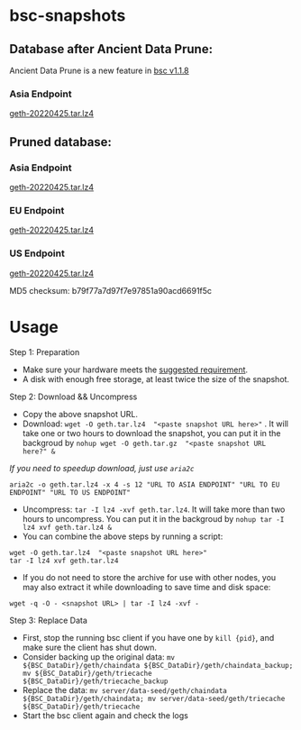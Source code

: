 
# bsc-snapshots

## Database after Ancient Data Prune:

Ancient Data Prune is a new feature in [bsc v1.1.8](https://github.com/binance-chain/bsc/releases/tag/v1.1.8)

### Asia Endpoint


[geth-20220425.tar.lz4
](https://tf-dex-prod-public-snapshot-site1.s3-accelerate.amazonaws.com/geth-20220425-prune-ancient.tar.lz4?AWSAccessKeyId=AKIAYINE6SBQPUZDDRRO&Signature=eWm%2B7g9LbaAsF1iZi4NqFgS3EGY%3D&Expires=1653561722
)


## Pruned database:


### Asia Endpoint


[geth-20220425.tar.lz4
](https://tf-dex-prod-public-snapshot-site1.s3-accelerate.amazonaws.com/geth-20220425.tar.lz4?AWSAccessKeyId=AKIAYINE6SBQPUZDDRRO&Signature=FG9co5DJhKsfMIYHoE612KN5f18%3D&Expires=1653561721
)

### EU Endpoint


[geth-20220425.tar.lz4
](https://tf-dex-prod-public-snapshot.s3-accelerate.amazonaws.com/geth-20220425.tar.lz4?AWSAccessKeyId=AKIAYINE6SBQPUZDDRRO&Signature=rwnoYop8HNmIQWtzi4%2BeTsN1N%2Fo%3D&Expires=1653561721
)


### US Endpoint


[geth-20220425.tar.lz4
](https://tf-dex-prod-public-snapshot-site3.s3-accelerate.amazonaws.com/geth-20220425.tar.lz4?AWSAccessKeyId=AKIAYINE6SBQPUZDDRRO&Signature=tmW5U3kwFA%2BTyQReNm%2BXb3JRGgE%3D&Expires=1653561721
)

MD5 checksum: b79f77a7d97f7e97851a90acd6691f5c



# Usage 

Step 1: Preparation
- Make sure your hardware meets the [suggested requirement](https://docs.binance.org/smart-chain/developer/fullnode.html).
- A disk with enough free storage, at least twice the size of the snapshot.

Step 2: Download && Uncompress
- Copy the above snapshot URL.
- Download:  `wget -O geth.tar.lz4  "<paste snapshot URL here>"` . It will take one or two hours to download the snapshot, you can put it in the backgroud by `nohup wget -O geth.tar.gz  "<paste snapshot URL here?" &`


*If you need to speedup download, just use `aria2c`*
```
aria2c -o geth.tar.lz4 -x 4 -s 12 "URL TO ASIA ENDPOINT" "URL TO EU ENDPOINT" "URL TO US ENDPOINT"
```


- Uncompress: `tar -I lz4 -xvf geth.tar.lz4`. It will take more than two hours to uncompress. You can put it in the backgroud by `nohup tar -I lz4 xvf geth.tar.lz4 &`
- You can combine the above steps by running a script:
```
wget -O geth.tar.lz4  "<paste snapshot URL here>"
tar -I lz4 xvf geth.tar.lz4
```


- If you do not need to store the archive for use with other nodes, you may also extract it while downloading to save time and disk space:
```
wget -q -O - <snapshot URL> | tar -I lz4 -xvf -
```


Step 3: Replace Data
- First, stop the running bsc client if you have one by `kill {pid}`, and make sure the client has shut down.
- Consider backing up the original data: `mv ${BSC_DataDir}/geth/chaindata ${BSC_DataDir}/geth/chaindata_backup; mv ${BSC_DataDir}/geth/triecache ${BSC_DataDir}/geth/triecache_backup`
- Replace the data: `mv server/data-seed/geth/chaindata ${BSC_DataDir}/geth/chaindata; mv server/data-seed/geth/triecache ${BSC_DataDir}/geth/triecache`
- Start the bsc client again and check the logs

